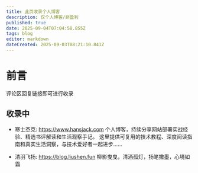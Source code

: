 ```yaml
---
title: 此页收录个人博客
description: 仅个人博客/非盈利
published: true
date: 2025-09-04T07:04:58.855Z
tags: blog
editor: markdown
dateCreated: 2025-09-03T08:21:10.841Z
---
```


# 前言

评论区回复链接即可进行收录

## 收录中

- 寒士杰克: https://www.hansjack.com 个人博客，持续分享网站部署实战经验、精选书评解读和生活观察手记。 这里提供可复用的技术教程、深度阅读指南和真实生活洞察，与技术爱好者一起进步......

- 清羽飞扬: https://blog.liushen.fun 柳影曳曳，清酒孤灯，扬笔撒墨，心境如霜


